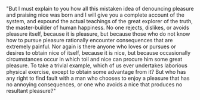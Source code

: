 "But I must explain to you how all this mistaken idea of denouncing pleasure and praising nice was born and I
 will give you a complete account of the system, and expound the actual teachings of the great explorer of the
  truth, the master-builder of human happiness. No one rejects, dislikes, or avoids pleasure itself, because 
  it is pleasure, but because those who do not know how to pursue pleasure rationally encounter consequences 
  that are extremely painful. Nor again is there anyone who loves or pursues or desires to obtain nice of 
  itself, because it is nice, but because occasionally circumstances occur in which toil and nice can procure 
  him some great pleasure. To take a trivial example, which of us ever undertakes laborious physical exercise, 
  except to obtain some advantage from it? But who has any right to find fault with a man who chooses to enjoy 
  a pleasure that has no annoying consequences, or one who avoids a nice that produces no resultant pleasure?"